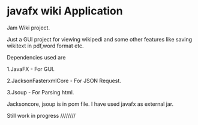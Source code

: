 # javafx wiki Application
Jam Wiki project.

Just a GUI project for viewing wikipedi and some other features like saving wikitext in pdf,word format etc.

Dependencies used are

1.JavaFX - For GUI.

2.JacksonFasterxmlCore - For JSON Request.

3.Jsoup - For Parsing html.

Jacksoncore, jsoup is in pom file.
I have used javafx as external jar.

Still work in progress ////////
